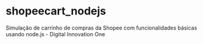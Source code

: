 # shopeecart_nodejs
Simulação de carrinho de compras da Shopee com funcionalidades básicas usando node.js - Digital Innovation One
